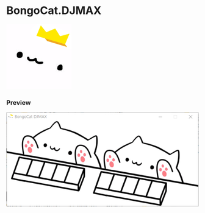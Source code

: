 # BongoCat.DJMAX
![Icon](https://github.com/evan-choi/BongoCat.DJMAX/blob/master/Resources/bongocat.png?raw=true)

### Preview
![Preview](https://github.com/evan-choi/BongoCat.DJMAX/blob/master/Resources/preview.gif?raw=true)
